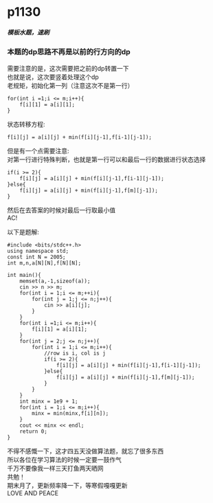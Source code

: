 # p1130
##### 模板水题，速刷

### 本题的dp思路不再是以前的行方向的dp
需要注意的是，这次需要把之前的dp转置一下<br>
也就是说，这次要竖着处理这个dp<br>
老规矩，初始化第一列（注意这次不是第一行）<br>

    for(int i =1;i <= m;i++){
        f[i][1] = a[i][1];
    }

状态转移方程:<br>

    f[i][j] = a[i][j] + min(f[i][j-1],f[i-1][j-1]);

但是有一个点需要注意:<br>
对第一行进行特殊判断，也就是第一行可以和最后一行的数据进行状态选择<br>

    if(i >= 2){
        f[i][j] = a[i][j] + min(f[i][j-1],f[i-1][j-1]);
    }else{
        f[i][j] = a[i][j] + min(f[i][j-1],f[m][j-1]);
    }

然后在去答案的时候对最后一行取最小值<br>
AC!<br>

以下是题解:

    #include <bits/stdc++.h>
    using namespace std;
    const int N = 2005;
    int m,n,a[N][N],f[N][N];

    int main(){
        memset(a,-1,sizeof(a));
        cin >> n >> m;
        for(int i = 1;i <= m;++i){
            for(int j = 1;j <= n;j++){
                cin >> a[i][j];
            }
        }
        for(int i =1;i <= m;i++){
            f[i][1] = a[i][1];
        }
        for(int j = 2;j <= n;j++){
            for(int i = 1;i <= m;i++){
                //row is i, col is j
                if(i >= 2){
                    f[i][j] = a[i][j] + min(f[i][j-1],f[i-1][j-1]);
                }else{
                    f[i][j] = a[i][j] + min(f[i][j-1],f[m][j-1]);
                }
            }
        }
        int minx = 1e9 + 1;
        for(int i = 1;i <= m;i++){
            minx = min(minx,f[i][n]);
        }
        cout << minx << endl;
        return 0;
    }


不得不感慨一下，这才四五天没做算法题，就忘了很多东西<br>
所以各位在学习算法的时候一定要一鼓作气<br>
千万不要像我一样三天打鱼两天晒网<br>
共勉！<br>
期末月了，更新频率降一下，等寒假嘎嘎更新<br>
LOVE AND PEACE<br>